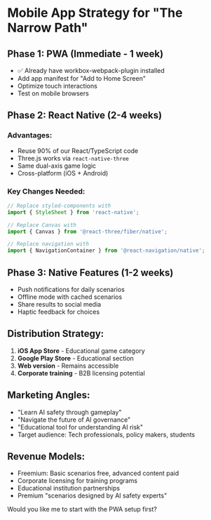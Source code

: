 # Mobile App Strategy for "The Narrow Path"

## Phase 1: PWA (Immediate - 1 week)
- ✅ Already have workbox-webpack-plugin installed
- Add app manifest for "Add to Home Screen"
- Optimize touch interactions
- Test on mobile browsers

## Phase 2: React Native (2-4 weeks)
### Advantages:
- Reuse 90% of our React/TypeScript code
- Three.js works via `react-native-three`
- Same dual-axis game logic
- Cross-platform (iOS + Android)

### Key Changes Needed:
```javascript
// Replace styled-components with
import { StyleSheet } from 'react-native';

// Replace Canvas with
import { Canvas } from '@react-three/fiber/native';

// Replace navigation with
import { NavigationContainer } from '@react-navigation/native';
```

## Phase 3: Native Features (1-2 weeks)
- Push notifications for daily scenarios
- Offline mode with cached scenarios
- Share results to social media
- Haptic feedback for choices

## Distribution Strategy:
1. **iOS App Store** - Educational game category
2. **Google Play Store** - Educational section
3. **Web version** - Remains accessible
4. **Corporate training** - B2B licensing potential

## Marketing Angles:
- "Learn AI safety through gameplay"
- "Navigate the future of AI governance"
- "Educational tool for understanding AI risk"
- Target audience: Tech professionals, policy makers, students

## Revenue Models:
- Freemium: Basic scenarios free, advanced content paid
- Corporate licensing for training programs
- Educational institution partnerships
- Premium "scenarios designed by AI safety experts"

Would you like me to start with the PWA setup first? 